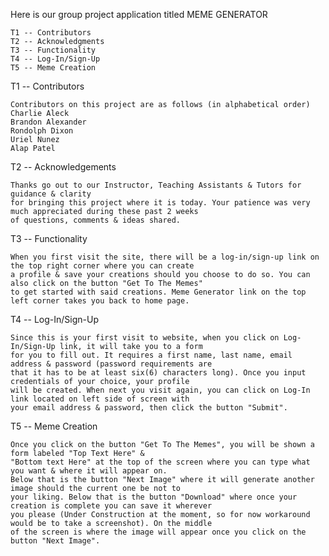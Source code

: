 Here is our group project application titled MEME GENERATOR

    T1 -- Contributors
    T2 -- Acknowledgments
    T3 -- Functionality
    T4 -- Log-In/Sign-Up
    T5 -- Meme Creation

T1 -- Contributors

    Contributors on this project are as follows (in alphabetical order)
    Charlie Aleck
    Brandon Alexander
    Rondolph Dixon
    Uriel Nunez
    Alap Patel

T2 -- Acknowledgements

    Thanks go out to our Instructor, Teaching Assistants & Tutors for guidance & clarity 
    for bringing this project where it is today. Your patience was very much appreciated during these past 2 weeks 
    of questions, comments & ideas shared.

T3 -- Functionality

    When you first visit the site, there will be a log-in/sign-up link on the top right corner where you can create 
    a profile & save your creations should you choose to do so. You can also click on the button "Get To The Memes" 
    to get started with said creations. Meme Generator link on the top left corner takes you back to home page.

T4 -- Log-In/Sign-Up

    Since this is your first visit to website, when you click on Log-In/Sign-Up link, it will take you to a form 
    for you to fill out. It requires a first name, last name, email address & password (password requirements are 
    that it has to be at least six(6) characters long). Once you input credentials of your choice, your profile 
    will be created. When next you visit again, you can click on Log-In link located on left side of screen with 
    your email address & password, then click the button "Submit".

T5 -- Meme Creation

    Once you click on the button "Get To The Memes", you will be shown a form labeled "Top Text Here" & 
    "Bottom text Here" at the top of the screen where you can type what you want & where it will appear on. 
    Below that is the button "Next Image" where it will generate another image should the current one be not to 
    your liking. Below that is the button "Download" where once your creation is complete you can save it wherever 
    you please (Under Construction at the moment, so for now workaround would be to take a screenshot). On the middle 
    of the screen is where the image will appear once you click on the button "Next Image".